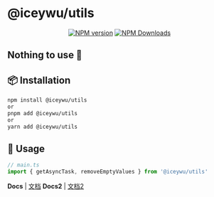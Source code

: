 # @iceywu/utils

<p align="center">
<a href="https://www.npmjs.com/package/@iceywu/utils" target="__blank"><img src="https://img.shields.io/npm/v/@iceywu/utils?color=a1b858&label=" alt="NPM version"></a>
<a href="https://www.npmjs.com/package/@iceywu/utils" target="__blank"><img alt="NPM Downloads" src="https://img.shields.io/npm/dm/@iceywu/utils?color=50a36f&label="></a>
</p>

## Nothing to use 🧪

## 📦 Installation

```bash
npm install @iceywu/utils
or
pnpm add @iceywu/utils
or
yarn add @iceywu/utils
```

## 🦄 Usage

```ts
// main.ts
import { getAsyncTask, removeEmptyValues } from '@iceywu/utils'
```

**Docs** | [文档](./docs/base.md)
**Docs2** | [文档2](./docs/base-lite.md)

